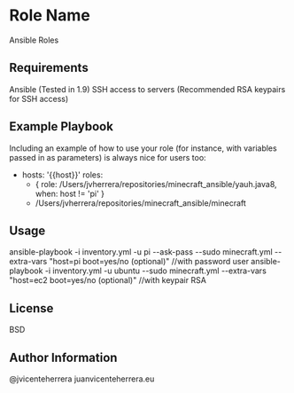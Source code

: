 Role Name
=========

Ansible Roles 

Requirements
------------
Ansible (Tested in 1.9)
SSH access to servers (Recommended RSA keypairs for SSH access)


Example Playbook
----------------

Including an example of how to use your role (for instance, with variables passed in as parameters) is always nice for users too:

- hosts: '{{host}}'
  roles:
    - { role: /Users/jvherrera/repositories/minecraft_ansible/yauh.java8, when: host != 'pi' }
    - /Users/jvherrera/repositories/minecraft_ansible/minecraft

Usage
----------------
ansible-playbook  -i inventory.yml -u pi --ask-pass --sudo minecraft.yml  --extra-vars "host=pi boot=yes/no (optional)" //with password user
ansible-playbook  -i inventory.yml -u ubuntu --sudo minecraft.yml  --extra-vars "host=ec2 boot=yes/no (optional)" //with keypair RSA

License
-------

BSD

Author Information
------------------

@jvicenteherrera
juanvicenteherrera.eu
